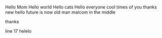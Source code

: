 Hello Mom
Hello world
Hello cats
Hello everyone
cool
times of you
thanks
<br>
new
hello
future is now old man
malcom in the middle


thanks

line 17
helelo